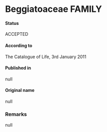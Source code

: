 # Beggiatoaceae FAMILY

#### Status
ACCEPTED

#### According to
The Catalogue of Life, 3rd January 2011

#### Published in
null

#### Original name
null

### Remarks
null